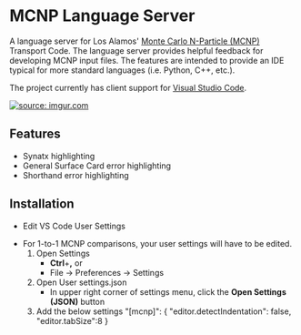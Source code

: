 # MCNP Language Server

A language server for Los Alamos' [Monte Carlo N-Particle (MCNP)](https://mcnp.lanl.gov/) Transport Code. The language server provides helpful feedback for developing MCNP input files. The features are intended to provide an IDE typical for more standard languages (i.e. Python, C++, etc.).

The project currently has client support for [Visual Studio Code](https://code.visualstudio.com/).

<a href="https://imgur.com/ZX7zHeo"><img src="https://i.imgur.com/ZX7zHeo.png" title="source: imgur.com" /></a>

## Features

- Synatx highlighting
- General Surface Card error highlighting
- Shorthand error highlighting

## Installation

- Edit VS Code User Settings
* For 1-to-1 MCNP comparisons, your user settings will have to be edited.
	1. Open Settings
		* __Ctrl__+__,__
		or
		* File -> Preferences -> Settings
	2. Open User settings.json
		* In upper right corner of settings menu, click the __Open Settings (JSON)__ button
	3. Add the below settings
		"[mcnp]": {
			"editor.detectIndentation": false,
			"editor.tabSize":8
		}
